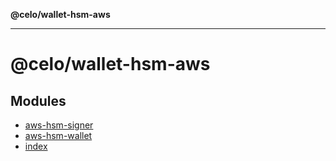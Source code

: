 **@celo/wallet-hsm-aws**

***

# @celo/wallet-hsm-aws

## Modules

- [aws-hsm-signer](aws-hsm-signer/README.md)
- [aws-hsm-wallet](aws-hsm-wallet/README.md)
- [index](index/README.md)
